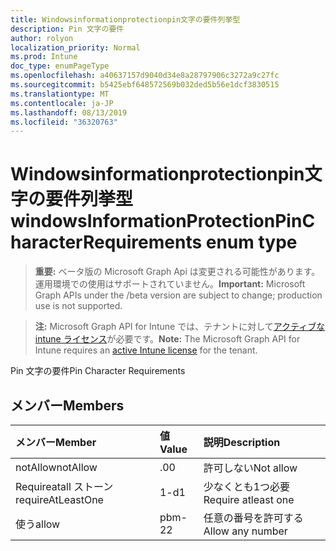 ```yaml
---
title: Windowsinformationprotectionpin文字の要件列挙型
description: Pin 文字の要件
author: rolyon
localization_priority: Normal
ms.prod: Intune
doc_type: enumPageType
ms.openlocfilehash: a40637157d9040d34e8a28797906c3272a9c27fc
ms.sourcegitcommit: b5425ebf648572569b032ded5b56e1dcf3830515
ms.translationtype: MT
ms.contentlocale: ja-JP
ms.lasthandoff: 08/13/2019
ms.locfileid: "36320763"
---
```

# <a name="windowsinformationprotectionpincharacterrequirements-enum-type"></a><span data-ttu-id="5a101-103">Windowsinformationprotectionpin文字の要件列挙型</span><span class="sxs-lookup"><span data-stu-id="5a101-103">windowsInformationProtectionPinCharacterRequirements enum type</span></span>

> <span data-ttu-id="5a101-104">**重要:** ベータ版の Microsoft Graph Api は変更される可能性があります。運用環境での使用はサポートされていません。</span><span class="sxs-lookup"><span data-stu-id="5a101-104">**Important:** Microsoft Graph APIs under the /beta version are subject to change; production use is not supported.</span></span>

> <span data-ttu-id="5a101-105">**注:** Microsoft Graph API for Intune では、テナントに対して[アクティブな intune ライセンス](https://go.microsoft.com/fwlink/?linkid=839381)が必要です。</span><span class="sxs-lookup"><span data-stu-id="5a101-105">**Note:** The Microsoft Graph API for Intune requires an [active Intune license](https://go.microsoft.com/fwlink/?linkid=839381) for the tenant.</span></span>

<span data-ttu-id="5a101-106">Pin 文字の要件</span><span class="sxs-lookup"><span data-stu-id="5a101-106">Pin Character Requirements</span></span>

## <a name="members"></a><span data-ttu-id="5a101-107">メンバー</span><span class="sxs-lookup"><span data-stu-id="5a101-107">Members</span></span>
|<span data-ttu-id="5a101-108">メンバー</span><span class="sxs-lookup"><span data-stu-id="5a101-108">Member</span></span>|<span data-ttu-id="5a101-109">値</span><span class="sxs-lookup"><span data-stu-id="5a101-109">Value</span></span>|<span data-ttu-id="5a101-110">説明</span><span class="sxs-lookup"><span data-stu-id="5a101-110">Description</span></span>|
|:---|:---|:---|
|<span data-ttu-id="5a101-111">notAllow</span><span class="sxs-lookup"><span data-stu-id="5a101-111">notAllow</span></span>|<span data-ttu-id="5a101-112">.0</span><span class="sxs-lookup"><span data-stu-id="5a101-112">0</span></span>|<span data-ttu-id="5a101-113">許可しない</span><span class="sxs-lookup"><span data-stu-id="5a101-113">Not allow</span></span>|
|<span data-ttu-id="5a101-114">Requireatall ストーン</span><span class="sxs-lookup"><span data-stu-id="5a101-114">requireAtLeastOne</span></span>|<span data-ttu-id="5a101-115">1-d</span><span class="sxs-lookup"><span data-stu-id="5a101-115">1</span></span>|<span data-ttu-id="5a101-116">少なくとも1つ必要</span><span class="sxs-lookup"><span data-stu-id="5a101-116">Require atleast one</span></span>|
|<span data-ttu-id="5a101-117">使う</span><span class="sxs-lookup"><span data-stu-id="5a101-117">allow</span></span>|<span data-ttu-id="5a101-118">pbm-2</span><span class="sxs-lookup"><span data-stu-id="5a101-118">2</span></span>|<span data-ttu-id="5a101-119">任意の番号を許可する</span><span class="sxs-lookup"><span data-stu-id="5a101-119">Allow any number</span></span>|




